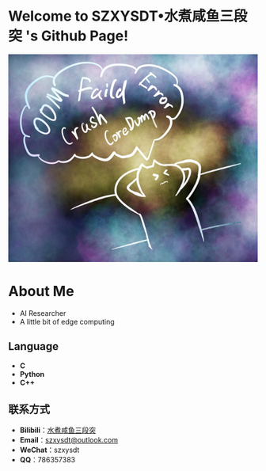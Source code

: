 # Welcome to **SZXYSDT•水煮咸鱼三段突** 's Github Page!
![BOOM](BOOM.jpg)

# About Me
- AI Researcher
- A little bit of edge computing

## Language
- **C**
- **Python**
- **C++**

## 联系方式
- **Bilibili**：[水煮咸鱼三段突](https://space.bilibili.com/80438516)
- **Email**：[szxysdt@outlook.com](mailto:szxysdt@outlook.com)
- **WeChat**：szxysdt
- **QQ**：786357383
